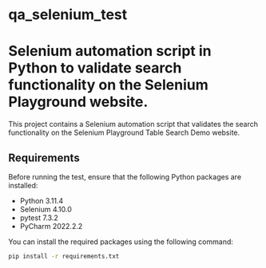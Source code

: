 # qa_selenium_test
# Selenium automation script in Python to validate search functionality on the Selenium Playground website.

This project contains a Selenium automation script that validates the search functionality on the Selenium Playground Table Search Demo website.

## Requirements

Before running the test, ensure that the following Python packages are installed:

- Python 3.11.4
- Selenium 4.10.0
- pytest 7.3.2
- PyCharm 2022.2.2
  

You can install the required packages using the following command:

```bash
pip install -r requirements.txt
